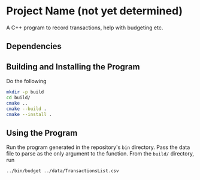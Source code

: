 # Project Name (not yet determined)

A C++ program to record transactions, help with budgeting etc.

## Dependencies



## Building and Installing the Program

Do the following

```bash
mkdir -p build
cd build/
cmake ..
cmake --build .
cmake --install .
```

## Using the Program

Run the program generated in the repository's `bin` directory. Pass the data file to parse as the only argument to the function. From the `build/` directory, run

```bash
../bin/budget ../data/TransactionsList.csv
```